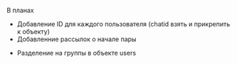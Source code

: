 В планах

+ Добавление ID для каждого пользователя (chatid взять и прикрепить к объекту)
+ Добавленние рассылок о начале пары
- Разделение на группы в объекте users